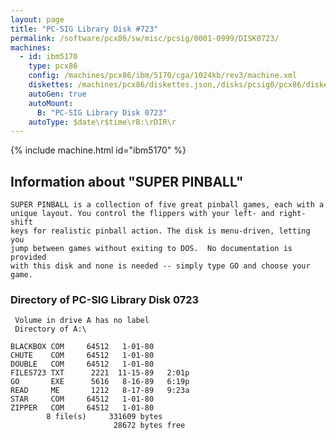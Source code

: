 ```yaml
---
layout: page
title: "PC-SIG Library Disk #723"
permalink: /software/pcx86/sw/misc/pcsig/0001-0999/DISK0723/
machines:
  - id: ibm5170
    type: pcx86
    config: /machines/pcx86/ibm/5170/cga/1024kb/rev3/machine.xml
    diskettes: /machines/pcx86/diskettes.json,/disks/pcsig0/pcx86/diskettes.json
    autoGen: true
    autoMount:
      B: "PC-SIG Library Disk 0723"
    autoType: $date\r$time\rB:\rDIR\r
---
```


{% include machine.html id="ibm5170" %}

## Information about "SUPER PINBALL"

    SUPER PINBALL is a collection of five great pinball games, each with a
    unique layout. You control the flippers with your left- and right-shift
    keys for realistic pinball action. The disk is menu-driven, letting you
    jump between games without exiting to DOS.  No documentation is provided
    with this disk and none is needed -- simply type GO and choose your
    game.

### Directory of PC-SIG Library Disk 0723

     Volume in drive A has no label
     Directory of A:\

    BLACKBOX COM     64512   1-01-80
    CHUTE    COM     64512   1-01-80
    DOUBLE   COM     64512   1-01-80
    FILES723 TXT      2221  11-15-89   2:01p
    GO       EXE      5616   8-16-89   6:19p
    READ     ME       1212   8-17-89   9:23a
    STAR     COM     64512   1-01-80
    ZIPPER   COM     64512   1-01-80
            8 file(s)     331609 bytes
                           28672 bytes free

